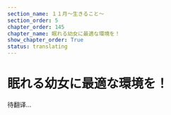 ```yaml
---
section_name: １１月～生きること～
section_order: 5
chapter_order: 145
chapter_name: 眠れる幼女に最適な環境を！
show_chapter_order: True
status: translating
---
```


# 眠れる幼女に最適な環境を！
待翻译...
